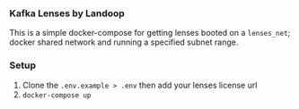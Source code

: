 ### Kafka Lenses by Landoop

This is a simple docker-compose for getting lenses booted on a `lenses_net`; docker shared network and running a specified subnet range.

### Setup

1. Clone the `.env.example > .env` then add your lenses license url
1. `docker-compose up`
